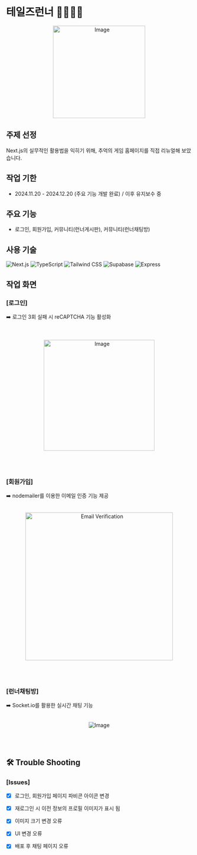 # 테일즈런너 🏃‍♂️🏃‍♀️

<p align="center">
    <img src="https://github.com/user-attachments/assets/da9aeba2-d76d-46b3-ba7c-0bd30bde7bc2" alt="Image" width="250">
</p>


## 주제 선정
Next.js의 실무적인 활용법을 익히기 위해, 추억의 게임 홈페이지를 직접 리뉴얼해 보았습니다.

## 작업 기한
- 2024.11.20 - 2024.12.20 (주요 기능 개발 완료) / 이후 유지보수 중

## 주요 기능
-  로그인, 회원가입, 커뮤니티(런너게시판), 커뮤니티(런너채팅방)

## 사용 기술 

  ![Next.js](https://img.shields.io/badge/Next.js-000000?logo=nextdotjs&logoColor=white&style=flat-square)
  ![TypeScript](https://img.shields.io/badge/TypeScript-3178C6?logo=typescript&logoColor=white&style=flat-square)
  ![Tailwind CSS](https://img.shields.io/badge/Tailwind_CSS-06B6D4?logo=tailwindcss&logoColor=white&style=flat-square)
  ![Supabase](https://img.shields.io/badge/Supabase-3ECF8E?logo=supabase&logoColor=white&style=flat-square)
  ![Express](https://img.shields.io/badge/Express-000000?logo=express&logoColor=white&style=flat-square)





## 작업 화면 

### [로그인]
➡️ 로그인 3회 실패 시 reCAPTCHA 기능 활성화   
<br/><br/>
<p align="center">
  <img src="https://github.com/user-attachments/assets/d85acdba-514e-45a1-b934-13ef2112bc32" alt="Image" width="300">
</p>
<br/><br/>



### [회원가입]
➡️ nodemailer를 이용한 이메일 인증 기능 제공
<br/><br/>
<p align="center">
  <img src="https://github.com/user-attachments/assets/291a7ce6-3f5c-4ad4-aee4-226c13ceae98" alt="Email Verification" width="400">
</p>
<br/><br/>



### [런너채팅방]
➡️ Socket.io를 활용한 실시간 채팅 기능 
<br/><br/>
<p align="center">
  <img src="https://github.com/user-attachments/assets/c7651954-47a1-4747-b4a5-72d07169db97" alt="Image">
</p>
<br/><br/>

## 🛠 Trouble Shooting 

### [Issues]
- [x] 로그인, 회원가입 페이지 파비콘 아이콘 변경  
- [x] 재로그인 시 이전 정보의 프로필 이미지가 표시 됨  
- [x] 이미지 크기 변경 오류  
- [x] UI 변경 오류  
- [x] 배포 후 채팅 페이지 오류  
  

  












